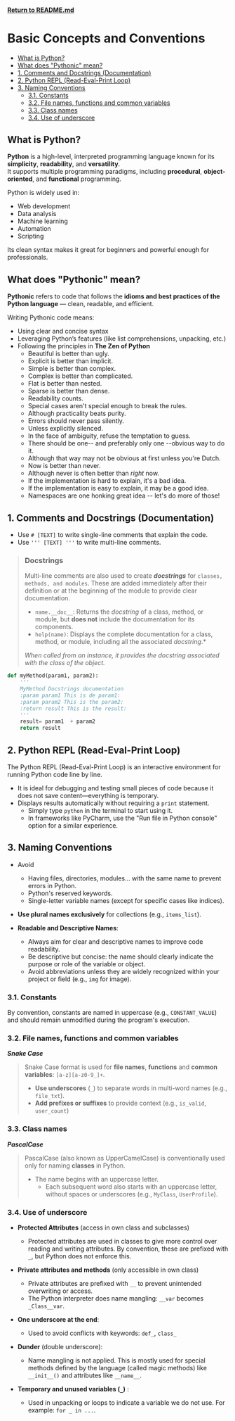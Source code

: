 
#### [Return to README.md](../README.md)

# Basic Concepts and Conventions

<!-- TOC -->
  * [What is Python?](#what-is-python)
  * [What does "Pythonic" mean?](#what-does-pythonic-mean)
  * [1. Comments and Docstrings (Documentation)](#1-comments-and-docstrings-documentation)
  * [2. Python REPL (Read-Eval-Print Loop)](#2-python-repl-read-eval-print-loop)
  * [3. Naming Conventions](#3-naming-conventions)
    * [3.1. Constants](#31-constants)
    * [3.2. File names, functions and common variables](#32-file-names-functions-and-common-variables)
    * [3.3. Class names](#33-class-names)
    * [3.4. Use of underscore](#34-use-of-underscore)
<!-- TOC -->
## What is Python?

**Python** is a high-level, interpreted programming language known for its **simplicity**, **readability**, and **versatility**.  
It supports multiple programming paradigms, including **procedural**, **object-oriented**, and **functional** programming.

Python is widely used in:
- Web development
- Data analysis
- Machine learning
- Automation
- Scripting

Its clean syntax makes it great for beginners and powerful enough for professionals.


## What does "Pythonic" mean?

**Pythonic** refers to code that follows the **idioms and best practices of the Python language** — clean, readable, and efficient.

Writing Pythonic code means:
- Using clear and concise syntax
- Leveraging Python’s features (like list comprehensions, unpacking, etc.)
- Following the principles in **The Zen of Python**
  * Beautiful is better than ugly.
  * Explicit is better than implicit.
  * Simple is better than complex.
  * Complex is better than complicated.
  * Flat is better than nested.
  * Sparse is better than dense.
  * Readability counts.
  * Special cases aren't special enough to break the rules.
  * Although practicality beats purity.
  * Errors should never pass silently.
  * Unless explicitly silenced.
  * In the face of ambiguity, refuse the temptation to guess.
  * There should be one-- and preferably only one --obvious way to do it.
  * Although that way may not be obvious at first unless you're Dutch.
  * Now is better than never.
  * Although never is often better than *right* now.
  * If the implementation is hard to explain, it's a bad idea.
  * If the implementation is easy to explain, it may be a good idea.
  * Namespaces are one honking great idea -- let's do more of those!



## 1. Comments and Docstrings (Documentation)

- Use `# [TEXT]` to write single-line comments that explain the code.
- Use `''' [TEXT] '''` to write multi-line comments.  
> ### Docstrings
> 
> Multi-line comments are also used to create ***docstrings*** for `classes, methods, and modules`. These are added immediately after their definition or at the beginning of the module to provide clear documentation.  
>- `name.__doc__`: Returns the *docstring* of a class, method, or module, but **does not** include the documentation for its components.  
>- `help(name)`: Displays the complete documentation for a class, method, or module, including all the associated *docstring*.*
> 
>*When called from an instance, it provides the *docstring* associated with the class of the object.*

``` python
def myMethod(param1, param2):
    '''
    MyMethod Docstrings documentation
    :param param1 This is de param1:
    :param param2 This is the param2:
    :return result This is the result:
    '''
    result= param1  + param2 
    return result
```

## 2. Python REPL (Read-Eval-Print Loop)
The Python REPL (Read-Eval-Print Loop) is an interactive environment for running Python code line by line.
- It is ideal for debugging and testing small pieces of code because it does not save content—everything is temporary.
- Displays results automatically without requiring a `print` statement.
  - Simply type `python` in the terminal to start using it.
  - In frameworks like PyCharm, use the "Run file in Python console" option for a similar experience.


## 3. Naming Conventions

- Avoid
  - Having files, directories, modules... with the same name to prevent errors in Python.
  - Python's reserved keywords.  
  - Single-letter variable names (except for specific cases like indices).


- **Use plural names exclusively** for collections (e.g., `items_list`).

- **Readable and Descriptive Names**:
  - Always aim for clear and descriptive names to improve code readability.
  - Be descriptive but concise: the name should clearly indicate the purpose or role of the variable or object.
  - Avoid abbreviations unless they are widely recognized within your project or field (e.g., `img` for image).


### 3.1. Constants
By convention, constants are named in uppercase (e.g., `CONSTANT_VALUE`) and should remain unmodified during the program's execution. 

### 3.2. File names, functions and common variables
***Snake Case***
  > Snake Case format is used for **file names**, **functions** and **common variables**: `[a-z][a-z0-9_]+`.
  >- **Use underscores** (`_`) to separate words in multi-word names (e.g., `file_txt`).  
  >  - **Add prefixes or suffixes** to provide context (e.g., `is_valid`, `user_count`)

### 3.3. Class names
 ***PascalCase***
  >  PascalCase (also known as UpperCamelCase) is conventionally used only for naming **classes** in Python.  
  >- The name begins with an uppercase letter.  
  >    - Each subsequent word also starts with an uppercase letter, without spaces or underscores (e.g., `MyClass`, `UserProfile`).  


### 3.4. Use of underscore
- **Protected Attributes** (access in own class and subclasses)  
  - Protected attributes are used in classes to give more control over reading and writing attributes. By convention, these are prefixed with `_`, but Python does not enforce this.

- **Private attributes and methods** (only accessible in own class)  
  - Private attributes are prefixed with `__` to prevent unintended overwriting or access.  
  - The Python interpreter does name mangling: `__var` becomes `_Class__var`.

- **One underscore at the end**:  
  - Used to avoid conflicts with keywords: `def_`, `class_`

- **Dunder** (double underscore):  
  - Name mangling is not applied. This is mostly used for special methods defined by the language (called magic methods) like `__init__()` and attributes like `__name__`.

- **Temporary and unused variables (`_`)** :
  - Used in unpacking or loops to indicate a variable we do not use. For example: `for _ in ...`. 
